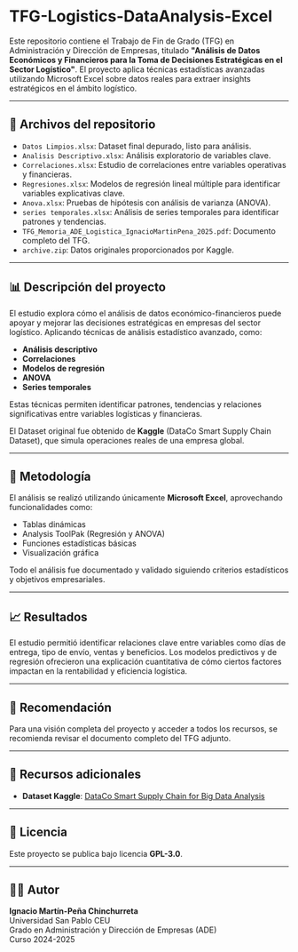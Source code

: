 # TFG-Logistics-DataAnalysis-Excel

Este repositorio contiene el Trabajo de Fin de Grado (TFG) en Administración y Dirección de Empresas, titulado **"Análisis de Datos Económicos y Financieros para la Toma de Decisiones Estratégicas en el Sector Logístico"**. El proyecto aplica técnicas estadísticas avanzadas utilizando Microsoft Excel sobre datos reales para extraer insights estratégicos en el ámbito logístico.

---

## 📂 Archivos del repositorio

- `Datos Limpios.xlsx`: Dataset final depurado, listo para análisis.
- `Analisis Descriptivo.xlsx`: Análisis exploratorio de variables clave.
- `Correlaciones.xlsx`: Estudio de correlaciones entre variables operativas y financieras.
- `Regresiones.xlsx`: Modelos de regresión lineal múltiple para identificar variables explicativas clave.
- `Anova.xlsx`: Pruebas de hipótesis con análisis de varianza (ANOVA).
- `series temporales.xlsx`: Análisis de series temporales para identificar patrones y tendencias.
- `TFG_Memoria_ADE_Logistica_IgnacioMartinPena_2025.pdf`: Documento completo del TFG.
- `archive.zip`: Datos originales proporcionados por Kaggle.

---

## 📊 Descripción del proyecto

El estudio explora cómo el análisis de datos económico-financieros puede apoyar y mejorar las decisiones estratégicas en empresas del sector logístico. Aplicando técnicas de análisis estadístico avanzado, como:

- **Análisis descriptivo**
- **Correlaciones**
- **Modelos de regresión**
- **ANOVA**
- **Series temporales**

Estas técnicas permiten identificar patrones, tendencias y relaciones significativas entre variables logísticas y financieras.

El Dataset original fue obtenido de **Kaggle** (DataCo Smart Supply Chain Dataset), que simula operaciones reales de una empresa global.

---

## 🧠 Metodología

El análisis se realizó utilizando únicamente **Microsoft Excel**, aprovechando funcionalidades como:

- Tablas dinámicas
- Analysis ToolPak (Regresión y ANOVA)
- Funciones estadísticas básicas
- Visualización gráfica

Todo el análisis fue documentado y validado siguiendo criterios estadísticos y objetivos empresariales.

---

## 📈 Resultados

El estudio permitió identificar relaciones clave entre variables como días de entrega, tipo de envío, ventas y beneficios. Los modelos predictivos y de regresión ofrecieron una explicación cuantitativa de cómo ciertos factores impactan en la rentabilidad y eficiencia logística.

---

## 📄 Recomendación

Para una visión completa del proyecto y acceder a todos los recursos, se recomienda revisar el documento completo del TFG adjunto.

---

## 🔗 Recursos adicionales

- **Dataset Kaggle**: [DataCo Smart Supply Chain for Big Data Analysis](https://www.kaggle.com/datasets/shashwatwork/dataco-smart-supply-chain-for-big-data-analysis)

---

## 📜 Licencia

Este proyecto se publica bajo licencia **GPL-3.0**.

---

## 👨‍🎓 Autor

**Ignacio Martín-Peña Chinchurreta**  
Universidad San Pablo CEU  
Grado en Administración y Dirección de Empresas (ADE)  
Curso 2024-2025
